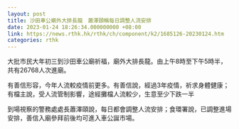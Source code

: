 ```yaml
---
layout: post
title: 沙田車公廟外大排長龍　蕭澤頤稱每日調整人流安排
date: 2023-01-24 18:26:34.000000000 +08:00
link: https://news.rthk.hk/rthk/ch/component/k2/1685126-20230124.htm
categories: rthk
---
```


大批市民大年初三到沙田車公廟祈福，廟外大排長龍。由上午8時至下午5時半，共有26768人次進廟。

有善信形容，今年人流較疫情前更多。有善信說，經過3年疫情，祈求身體健康；有檔主說，受人流管制影響，途經攤檔人流較少，生意至少下跌一半

到場視察的警務處處長蕭澤頤說，每日都會調整人流安排；食環署說，已調整進場安排，善信入廟參拜前後均可進入車公誕市場。
